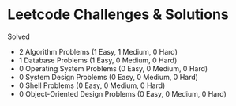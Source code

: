 # Leetcode Challenges & Solutions

Solved
-  2 Algorithm Problems (1 Easy, 1 Medium, 0 Hard)
- 1 Database Problems (1 Easy, 0 Medium, 0 Hard)
- 0 Operating System Problems (0 Easy, 0 Medium, 0 Hard)
- 0 System Design Problems (0 Easy, 0 Medium, 0 Hard)
- 0 Shell Problems (0 Easy, 0 Medium, 0 Hard)
- 0 Object-Oriented Design Problems (0 Easy, 0 Medium, 0 Hard)
